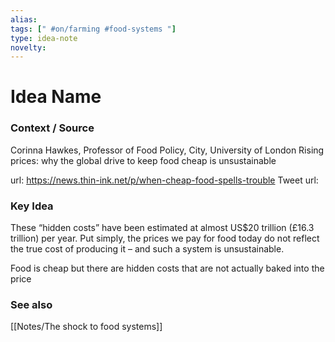 ```yaml
---
alias: 
tags: [" #on/farming #food-systems "]
type: idea-note
novelty: 
---
```

# Idea Name

### Context / Source
Corinna Hawkes, Professor of Food Policy, City, University of London
Rising prices: why the global drive to keep food cheap is unsustainable

url: https://news.thin-ink.net/p/when-cheap-food-spells-trouble
Tweet url: 

### Key Idea

These “hidden costs” have been estimated at almost US$20 trillion (£16.3 trillion) per year. Put simply, the prices we pay for food today do not reflect the true cost of producing it – and such a system is unsustainable.

Food is cheap but there are hidden costs that are not actually baked into the price

### See also
[[Notes/The shock to food systems]]

